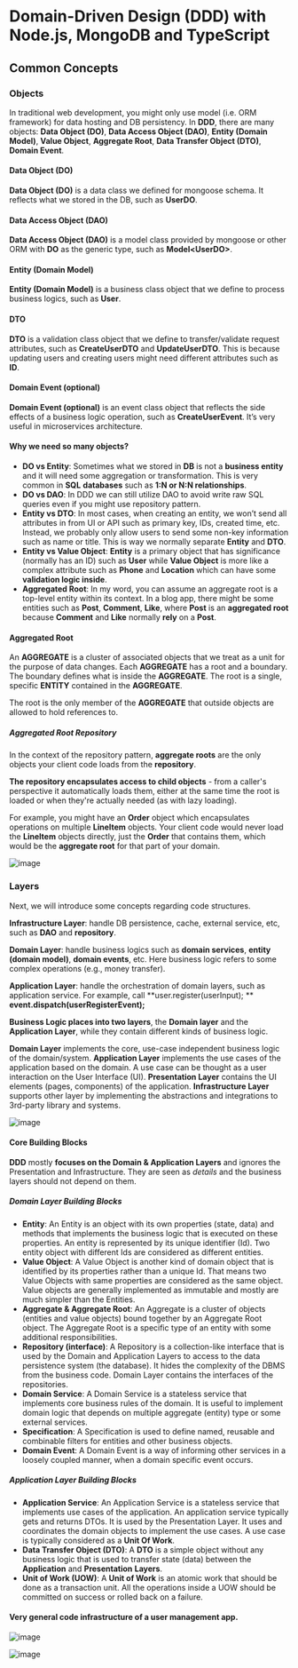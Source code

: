# Domain-Driven Design (DDD) with Node.js, MongoDB and TypeScript

## Common Concepts

### Objects

In traditional web development, you might only use model (i.e. ORM framework) for data hosting and DB persistency. In **DDD**, there are many objects: **Data Object (DO)**, **Data Access Object (DAO)**, **Entity (Domain Model)**, **Value Object**, **Aggregate Root**, **Data Transfer Object (DTO)**, **Domain Event**.


#### Data Object (DO)

**Data Object (DO)** is a data class we defined for mongoose schema. It reflects what we stored in the DB, such as **UserDO**.


#### Data Access Object (DAO)

**Data Access Object (DAO)** is a model class provided by mongoose or other ORM with **DO** as the generic type, such as **Model\<UserDO\>**.


#### Entity (Domain Model)

**Entity (Domain Model)** is a business class object that we define to process business logics, such as **User**.


#### DTO

**DTO** is a validation class object that we define to transfer/validate request attributes, such as **CreateUserDTO** and **UpdateUserDTO**. This is because updating users and creating users might need different attributes such as **ID**.


#### Domain Event (optional)

**Domain Event (optional)** is an event class object that reflects the side effects of a business logic operation, such as **CreateUserEvent**. It’s very useful in microservices architecture.


#### Why we need so many objects? 

- **DO vs Entity**: Sometimes what we stored in **DB** is not a **business entity** and it will need some aggregation or transformation. This is very common in **SQL** **databases** such as **1:N or N:N relationships**.
- **DO vs DAO**: In DDD we can still utilize DAO to avoid write raw SQL queries even if you might use repository pattern.
- **Entity vs DTO**: In most cases, when creating an entity, we won’t send all attributes in from UI or API such as primary key, IDs, created time, etc. Instead, we probably only allow users to send some non-key information such as name or title. This is way we normally separate **Entity** and **DTO**.
- **Entity vs Value Object**: **Entity** is a primary object that has significance (normally has an ID) such as **User** while **Value Object** is more like a complex attribute such as **Phone** and **Location** which can have some **validation logic inside**.
- **Aggregated Root**: In my word, you can assume an aggregate root is a top-level entity within its context. In a blog app, there might be some entities such as **Post**, **Comment**, **Like**, where **Post** is an **aggregated root** because **Comment** and **Like** normally **rely** on a **Post**.


#### Aggregated Root

An **AGGREGATE** is a cluster of associated objects that we treat as a unit for the purpose of data changes. Each **AGGREGATE** has a root and a boundary. The boundary defines what is inside the **AGGREGATE**. The root is a single, specific **ENTITY** contained in the **AGGREGATE**.

The root is the only member of the **AGGREGATE** that outside objects are allowed to hold references to.


##### Aggregated Root Repository

In the context of the repository pattern, **aggregate roots** are the only objects your client code loads from the **repository**.

**The repository encapsulates access to child objects** - from a caller's perspective it automatically loads them, either at the same time the root is loaded or when they're actually needed (as with lazy loading).

For example, you might have an **Order** object which encapsulates operations on multiple **LineItem** objects. Your client code would never load the **LineItem** objects directly, just the **Order** that contains them, which would be the **aggregate root** for that part of your domain.

![image](https://user-images.githubusercontent.com/34960418/197242336-ef53b98e-e04f-4e08-9b8a-effd4a70d275.png)


### Layers

Next, we will introduce some concepts regarding code structures.

**Infrastructure Layer**: handle DB persistence, cache, external service, etc, such as **DAO** and **repository**.

**Domain Layer**: handle business logics such as **domain services**, **entity (domain model)**, **domain events**, etc. Here business logic refers to some complex operations (e.g., money transfer).

**Application Layer**: handle the orchestration of domain layers, such as application service. For example, call **user.register(userInput); ** **event.dispatch(userRegisterEvent);**

**Business Logic places into two layers**, the **Domain layer** and the **Application Layer**, while they contain different kinds of business logic.

**Domain Layer** implements the core, use-case independent business logic of the domain/system.
**Application Layer** implements the use cases of the application based on the domain. A use case can be thought as a user interaction on the User Interface (UI).
**Presentation Layer** contains the UI elements (pages, components) of the application.
**Infrastructure Layer** supports other layer by implementing the abstractions and integrations to 3rd-party library and systems.

![image](https://user-images.githubusercontent.com/34960418/197245158-7e79a851-c740-4087-87a8-7f79f4a70f52.png)


#### Core Building Blocks

**DDD** mostly **focuses on the Domain & Application Layers** and ignores the Presentation and Infrastructure. They are seen as *details* and the business layers should not depend on them.


##### Domain Layer Building Blocks

- **Entity**: An Entity is an object with its own properties (state, data) and methods that implements the business logic that is executed on these properties. An entity is represented by its unique identifier (Id). Two entity object with different Ids are considered as different entities.
- **Value Object**: A Value Object is another kind of domain object that is identified by its properties rather than a unique Id. That means two Value Objects with same properties are considered as the same object. Value objects are generally implemented as immutable and mostly are much simpler than the Entities.
- **Aggregate & Aggregate Root**: An Aggregate is a cluster of objects (entities and value objects) bound together by an Aggregate Root object. The Aggregate Root is a specific type of an entity with some additional responsibilities.
- **Repository (interface)**: A Repository is a collection-like interface that is used by the Domain and Application Layers to access to the data persistence system (the database). It hides the complexity of the DBMS from the business code. Domain Layer contains the interfaces of the repositories.
- **Domain Service**: A Domain Service is a stateless service that implements core business rules of the domain. It is useful to implement domain logic that depends on multiple aggregate (entity) type or some external services.
- **Specification**: A Specification is used to define named, reusable and combinable filters for entities and other business objects.
- **Domain Event**: A Domain Event is a way of informing other services in a loosely coupled manner, when a domain specific event occurs.


##### Application Layer Building Blocks

- **Application Service**: An Application Service is a stateless service that implements use cases of the application. An application service typically gets and returns DTOs. It is used by the Presentation Layer. It uses and coordinates the domain objects to implement the use cases. A use case is typically considered as a **Unit Of Work**.
- **Data Transfer Object (DTO)**: A **DTO** is a simple object without any business logic that is used to transfer state (data) between the **Application** and **Presentation** **Layers**.
- **Unit of Work (UOW)**: A **Unit of Work** is an atomic work that should be done as a transaction unit. All the operations inside a UOW should be committed on success or rolled back on a failure.


#### Very general code infrastructure of a user management app.

![image](https://user-images.githubusercontent.com/34960418/197244636-694622a4-63c3-4c49-abe3-b088022d188f.png)

![image](https://user-images.githubusercontent.com/34960418/197244786-da679884-5255-440f-aac9-30c7b1456e40.png)









